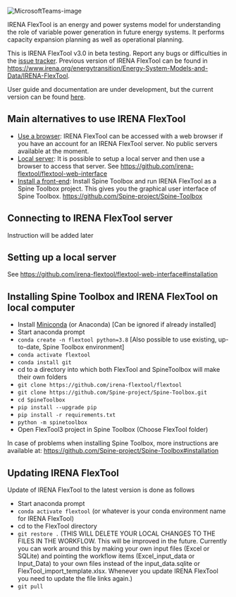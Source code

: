 ![MicrosoftTeams-image](https://user-images.githubusercontent.com/84900647/176460507-0bc578b5-b347-482f-82e3-abfe1fd0bbfb.png)

IRENA FlexTool is an energy and power systems model for understanding the role of variable power generation in future energy systems. It performs capacity expansion planning as well as operational planning.

This is IRENA FlexTool v3.0 in beta testing. Report any bugs or difficulties in the [issue tracker](https://github.com/irena-flextool/flextool/issues). Previous version of IRENA FlexTool can be found in https://www.irena.org/energytransition/Energy-System-Models-and-Data/IRENA-FlexTool.

User guide and documentation are under development, but the current version can be found [here](https://irena-flextool.github.io/flextool/).

## Main alternatives to use IRENA FlexTool

- [Use a browser](#connecting-to-irena-flextool-server): IRENA FlexTool can be accessed with a web browser if you have an account for an IRENA FlexTool server. No public servers available at the moment.
- [Local server](#setting-up-a-local-server): It is possible to setup a local server and then use a browser to access that server. See https://github.com/irena-flextool/flextool-web-interface
- [Install a front-end](#installing-spine-toolbox-and-irena-flextool-on-local-computer): Install Spine Toolbox and run IRENA FlexTool as a Spine Toolbox project. This gives you the graphical user interface of Spine Toolbox. https://github.com/Spine-project/Spine-Toolbox
<!---
- [Use Excel](#using-excel-as-an-interface): It is also possible to define all the data in Excel and execute IRENA FlexTool workflows that takes the data and scenarios from Excel and returns results in another Excel file. This functionality is still under development.
--->

## Connecting to IRENA FlexTool server

Instruction will be added later

## Setting up a local server

See https://github.com/irena-flextool/flextool-web-interface#installation

## Installing Spine Toolbox and IRENA FlexTool on local computer

- Install [Miniconda](https://docs.conda.io/en/latest/miniconda.html) (or Anaconda)  [Can be ignored if already installed]
- Start anaconda prompt
- `conda create -n flextool python=3.8`  [Also possible to use existing, up-to-date, Spine Toolbox environment]
- `conda activate flextool`
- `conda install git`
- cd to a directory into which both FlexTool and SpineToolbox will make their own folders
- `git clone https://github.com/irena-flextool/flextool`
- `git clone https://github.com/Spine-project/Spine-Toolbox.git`
- `cd SpineToolbox`
- `pip install --upgrade pip`
- `pip install -r requirements.txt`
- `python -m spinetoolbox`
- Open FlexTool3 project in Spine Toolbox (Choose FlexTool folder)

In case of problems when installing Spine Toolbox, more instructions are available at: https://github.com/Spine-project/Spine-Toolbox#installation

<!---
## Using Excel as an interface

Functionality yet not available.
--->

## Updating IRENA FlexTool

Update of IRENA FlexTool to the latest version is done as follows
- Start anaconda prompt
- `conda activate flextool` (or whatever is your conda environment name for IRENA FlexTool)
- cd to the FlexTool directory
- `git restore .` (THIS WILL DELETE YOUR LOCAL CHANGES TO THE FILES IN THE WORKFLOW. This will be improved in the future. Currently you can work around this by making your own input files (Excel or SQLite) and pointing the workflow items (Excel_input_data or Input_Data) to your own files instead of the input_data.sqlite or FlexTool_import_template.xlsx. Whenever you update IRENA FlexTool you need to update the file links again.) 
- `git pull`
